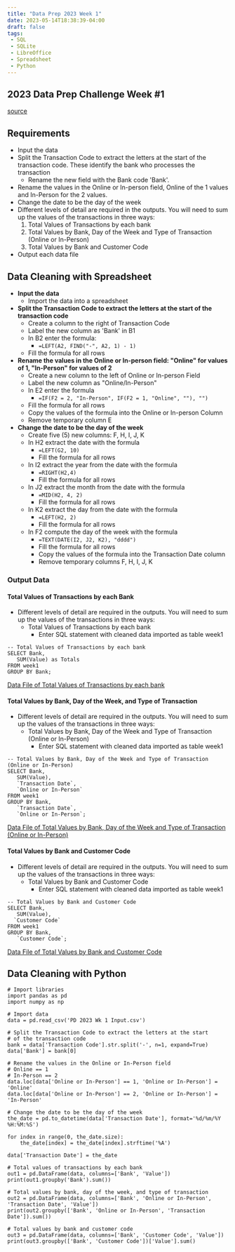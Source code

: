 ```yaml
---
title: "Data Prep 2023 Week 1"
date: 2023-05-14T18:38:39-04:00
draft: false
tags:
 - SQL
 - SQLite
 - LibreOffice
 - Spreadsheet
 - Python
---
```


## 2023 Data Prep Challenge Week #1

[source](https://preppindata.blogspot.com/2023/01/2023-week-1-data-source-bank.html?m=1)

## Requirements
- Input the data
- Split the Transaction Code to extract the letters at the start of the transaction code. These identify the bank who processes the transaction
  - Rename the new field with the Bank code 'Bank'. 
- Rename the values in the Online or In-person field, Online of the 1 values and In-Person for the 2 values.
- Change the date to be the day of the week
- Different levels of detail are required in the outputs. You will need to sum up the values of the transactions in three ways:
  1. Total Values of Transactions by each bank
  2. Total Values by Bank, Day of the Week and Type of Transaction (Online or In-Person)
  3. Total Values by Bank and Customer Code
- Output each data file

## Data Cleaning with Spreadsheet
- **Input the data**
  - Import the data into a spreadsheet
- **Split the Transaction Code to extract the letters at the start of the transaction code**
  - Create a column to the right of Transaction Code
  - Label the new column as 'Bank' in B1
  - In B2 enter the formula:
    * ```=LEFT(A2, FIND("-", A2, 1) - 1)```
  - Fill the formula for all rows
- **Rename the values in the Online or In-person field: "Online" for 
values of 1, "In-Person" for values of 2**
  - Create a new column to the left of Online or In-person Field
  - Label the new column as "Online/In-Person"
  - In E2 enter the formula
    * ```=IF(F2 = 2, "In-Person", IF(F2 = 1, "Online", ""), "")```
  - Fill the formula for all rows
  - Copy the values of the formula into the Online or In-person Column
  - Remove temporary column E
- **Change the date to be the day of the week**
  - Create five (5) new columns: F, H, I, J, K
  - In H2 extract the date with the formula
    * ```=LEFT(G2, 10)```
    * Fill the formula for all rows
  - In I2 extract the year from the date with the formula
    * ```=RIGHT(H2,4)```
    * Fill the formula for all rows
  - In J2 extract the month from the date with the formula
    * ```=MID(H2, 4, 2)```
    * Fill the formula for all rows
  - In K2 extract the day from the date with the formula
    * ```=LEFT(H2, 2)```
    * Fill the formula for all rows
  - In F2 compute the day of the week with the formula
    * ```=TEXT(DATE(I2, J2, K2), "dddd")```
    * Fill the formula for all rows
    * Copy the values of the formula into the Transaction Date column
    * Remove temporary columns F, H, I, J, K

### Output Data
#### Total Values of Transactions by each Bank
- Different levels of detail are required in the outputs. You will need to sum up the values of the transactions in three ways:
  * Total Values of Transactions by each bank
    + Enter SQL statement with cleaned data imported as table week1

```
-- Total Values of Transactions by each bank
SELECT Bank,
   SUM(Value) as Totals 
FROM week1 
GROUP BY Bank;
```

[Data File of Total Values of Transactions by each bank](../output-data-1.csv)

#### Total Values by Bank, Day of the Week, and Type of Transaction
- Different levels of detail are required in the outputs. You will need to sum up the values of the transactions in three ways:
  * Total Values by Bank, Day of the Week and Type of Transaction (Online or In-Person)
    + Enter SQL statement with cleaned data imported as table week1

```
-- Total Values by Bank, Day of the Week and Type of Transaction (Online or In-Person)
SELECT Bank,
   SUM(Value),
   `Transaction Date`,
   `Online or In-Person`
FROM week1
GROUP BY Bank,
   `Transaction Date`,
   `Online or In-Person`;
```

[Data File of Total Values by Bank, Day of the Week and Type of Transaction (Online or In-Person)](../output-data-2.csv)

#### Total Values by Bank and Customer Code
- Different levels of detail are required in the outputs. You will need to sum up the values of the transactions in three ways:
  * Total Values by Bank and Customer Code
    + Enter SQL statement with cleaned data imported as table week1

```
-- Total Values by Bank and Customer Code
SELECT Bank,
   SUM(Value),
  `Customer Code`
FROM week1
GROUP BY Bank,
   `Customer Code`;
```

[Data File of Total Values by Bank and Customer Code](../output-data-3.csv)

## Data Cleaning with Python
```
# Import libraries
import pandas as pd
import numpy as np

# Import data
data = pd.read_csv('PD 2023 Wk 1 Input.csv')

# Split the Transaction Code to extract the letters at the start
# of the transaction code
bank = data['Transaction Code'].str.split('-', n=1, expand=True)
data['Bank'] = bank[0]

# Rename the values in the Online or In-Person field
# Online == 1
# In-Person == 2
data.loc[data['Online or In-Person'] == 1, 'Online or In-Person'] = 'Online'
data.loc[data['Online or In-Person'] == 2, 'Online or In-Person'] = 'In-Person'

# Change the date to be the day of the week
the_date = pd.to_datetime(data['Transaction Date'], format='%d/%m/%Y %H:%M:%S')

for index in range(0, the_date.size):
    the_date[index] = the_date[index].strftime('%A')

data['Transaction Date'] = the_date

# Total values of transactions by each bank
out1 = pd.DataFrame(data, columns=['Bank', 'Value'])
print(out1.groupby('Bank').sum())

# Total values by bank, day of the week, and type of transaction
out2 = pd.DataFrame(data, columns=['Bank', 'Online or In-Person', 'Transaction Date', 'Value'])
print(out2.groupby(['Bank', 'Online or In-Person', 'Transaction Date']).sum())

# Total values by bank and customer code
out3 = pd.DataFrame(data, columns=['Bank', 'Customer Code', 'Value'])
print(out3.groupby(['Bank', 'Customer Code'])['Value'].sum()
```
